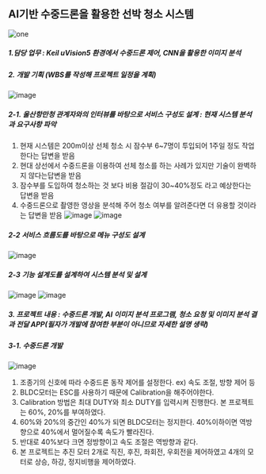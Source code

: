 ## AI기반 수중드론을 활용한 선박 청소 시스템
![one](https://user-images.githubusercontent.com/85105917/132091960-72a2cd6a-821c-4bb1-888a-c3ed10f1050f.JPG)

##### 1.담당 업무 : Keil uVision5 환경에서 수중드론 제어, CNN을 활용한 이미지 분석
##### 2. 개발 기획 (WBS를 작성해 프로젝트 일정을 계획)
![image](https://user-images.githubusercontent.com/85105917/132093714-218a252b-e344-4698-9dc2-c2d3a2e0de5d.png)
##### 2-1. 울산항만청 관계자와의 인터뷰를 바탕으로 서비스 구성도 설계 : 현재 시스템 분석과 요구사항 파악
1. 현재 시스템은 200m이상 선체 청소 시 잠수부 6~7명이 투입되어 1주일 정도 작업한다는 답변을 받음
2. 현대 상선에서 수중드론을 이용하여 선체 청소를 하는 사례가 있지만 기술이 완벽하지 않다는답변을 받음
3. 잠수부를 도입하여 청소하는 것 보다 비용 절감이 30~40%정도 라고  예상한다는 답변을 받음
4. 수중드론으로 촬영한 영상을 분석해 주어 청소 여부를 알려준다면 더 유용할 것이라는 답변을 받음
![image](https://user-images.githubusercontent.com/85105917/132093817-8ef3eb30-1949-4175-a90c-63767bfc6993.png)
![image](https://user-images.githubusercontent.com/85105917/132093898-92dc1d6b-4b54-427e-9623-d5650c156eae.png)
##### 2-2 서비스 흐름도를 바탕으로 메뉴 구성도 설계
![image](https://user-images.githubusercontent.com/85105917/132094306-08be816c-f5d9-4596-bfff-0ce828771c6f.png)
##### 2-3 기능 설계도를 설계하여 시스템 분석 및 설계
![image](https://user-images.githubusercontent.com/85105917/132094379-4ab60644-0866-4fd8-a0ba-5b323df3d151.png)
![image](https://user-images.githubusercontent.com/85105917/132094395-7eb02b6c-8468-411b-b597-f29e0b59d234.png)
##### 3. 프로젝트 내용 : 수중드론 개발, AI 이미지 분석 프로그램, 청소 요청 및 이미지 분석 결과 전달 APP(필자가 개발에 참여한 부분이 아니므로 자세한 설명 생략)
##### 3-1. 수중드론 개발
![image](https://user-images.githubusercontent.com/85105917/132095672-94b08a42-1dff-43eb-a708-44e1488d087a.png)
1. 조종기의 신호에 따라 수중드론 동작 제어를 설정한다. ex) 속도 조절, 방향 제어 등
2. BLDC모터는 ESC를 사용하기 때문에 Calibration을 해주어야한다.
3. Calibration 방법은 최대 DUTY와 최소 DUTY를 입력시켜 진행한다. 본 프로젝트는 60%, 20%를 부여하였다.
4. 60%와 20%의 중간인 40%가 되면 BLDC모터는 정지한다. 40%이하이면 역방향으로 40%에서 멀어질수록 속도가 빨라진다.
5. 반대로 40%보다 크면 정방향이고 속도 조절은 역방향과 같다.
6. 본 프로젝트는 추진 모터 2개로 직진, 후진, 좌회전, 우회전을 제어하였고 4개의 모터로 상승, 하강, 정지비행을 제어하였다.







